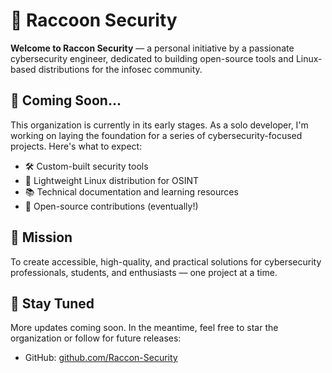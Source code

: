 # 🦝 Raccoon Security

**Welcome to Raccon Security** — a personal initiative by a passionate cybersecurity engineer, dedicated to building open-source tools and Linux-based distributions for the infosec community.

## 🚧 Coming Soon...

This organization is currently in its early stages. As a solo developer, I'm working on laying the foundation for a series of cybersecurity-focused projects. Here's what to expect:

- 🛠️ Custom-built security tools
- 🐧 Lightweight Linux distribution for OSINT
- 📚 Technical documentation and learning resources
- 🤝 Open-source contributions (eventually!)

## 📌 Mission

To create accessible, high-quality, and practical solutions for cybersecurity professionals, students, and enthusiasts — one project at a time.

## 📡 Stay Tuned

More updates coming soon. In the meantime, feel free to star the organization or follow for future releases:

- GitHub: [github.com/Raccon-Security](https://github.com/Raccoon-Sec)
